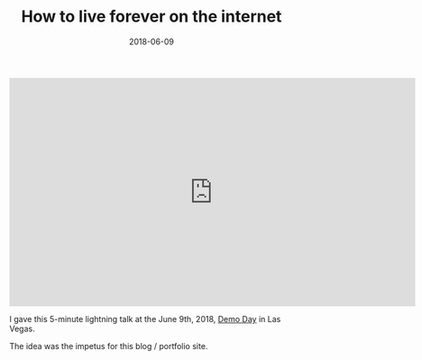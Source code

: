 ﻿---
title: "How to live forever on the internet"
date: "2018-06-09"
featuredImage: "./girl-in-field-how-to-live-forever-on-the-internet-mike-zetlow.jpg"
topic: "other stuff"
type: "video"
rating: "400"
draft: false
---

<iframe width="720" height="405" src="https://www.youtube.com/embed/eTWl4nY-XJM?rel=0" frameborder="0" allow="autoplay; encrypted-media" allowfullscreen></iframe>

I gave this 5-minute lightning talk at the June 9th, 2018, [Demo Day](http://demoday.vegas/) in Las Vegas.

The idea was the impetus for this blog / portfolio site.
